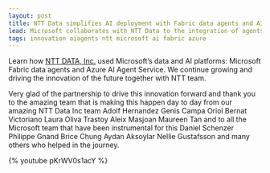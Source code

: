 ```yaml
---
layout: post
title: NTT Data simplifies AI deployment with Fabric data agents and AI Agent Service
lead: Microsoft collaborates with NTT Data to the integration of agents in the AI deployment cycle
tags: innovation aiagents ntt microsoft ai fabric azure
---
```


Learn how [NTT DATA, Inc.](https://www.linkedin.com/company/ntt-data-inc/) used Microsoft’s data and AI platforms: Microsoft Fabric data agents and Azure AI Agent Service. We continue growing and driving the innovation of the future together with NTT team.

Very glad of the partnership to drive this innovation forward and thank you to the amazing team that is making this happen day to day from our amazing NTT Data Inc team Adolf Hernandez Genis Campa Oriol Bernat Victoriano Laura Oliva Trastoy Aleix Masjoan Maureen Tan and to all the Microsoft team that have been instrumental for this Daniel Schenzer Philippe Gnand Brice Chung Aydan Aksoylar Nellie Gustafsson and many others who helped in the journey.

{% youtube pKrWV0s1acY %}
